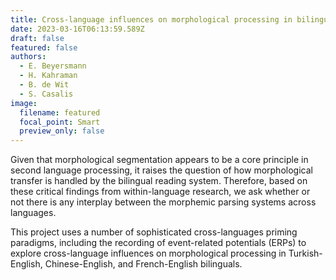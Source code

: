```yaml
---
title: Cross-language influences on morphological processing in bilinguals
date: 2023-03-16T06:13:59.589Z
draft: false
featured: false
authors:
  - E. Beyersmann
  - H. Kahraman
  - B. de Wit
  - S. Casalis
image:
  filename: featured
  focal_point: Smart
  preview_only: false
---
```

Given that morphological segmentation appears to be a core principle in second language processing, it raises the question of how morphological transfer is handled by the bilingual reading system. Therefore, based on these critical findings from within-language research, we ask whether or not there is any interplay between the morphemic parsing systems across languages.

This project uses a number of sophisticated cross-languages priming paradigms, including the recording of event-related potentials (ERPs) to explore cross-language influences on morphological processing in Turkish-English, Chinese-English, and French-English bilinguals.